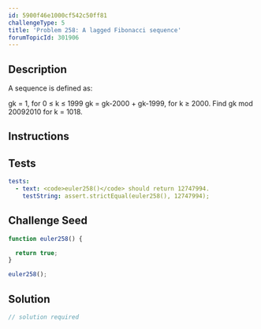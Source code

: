 ```yaml
---
id: 5900f46e1000cf542c50ff81
challengeType: 5
title: 'Problem 258: A lagged Fibonacci sequence'
forumTopicId: 301906
---
```


## Description

<section id='description'>

A sequence is defined as:

gk = 1, for 0 ≤ k ≤ 1999 gk = gk-2000 + gk-1999, for k ≥ 2000. Find gk mod 20092010 for k = 1018.

</section>

## Instructions

<section id='instructions'>

</section>

## Tests

<section id='tests'>

```yml
tests:
  - text: <code>euler258()</code> should return 12747994.
    testString: assert.strictEqual(euler258(), 12747994);

```

</section>

## Challenge Seed

<section id='challengeSeed'>

<div id='js-seed'>

```js
function euler258() {

  return true;
}

euler258();
```

</div>

</section>

## Solution

<section id='solution'>

```js
// solution required
```

</section>
